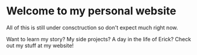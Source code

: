 # Welcome to my personal website
All of this is still under consctruction so don't expect much right now.

Want to learn my story? My side projects? A day in the life of Erick? Check out my stuff at my website!

